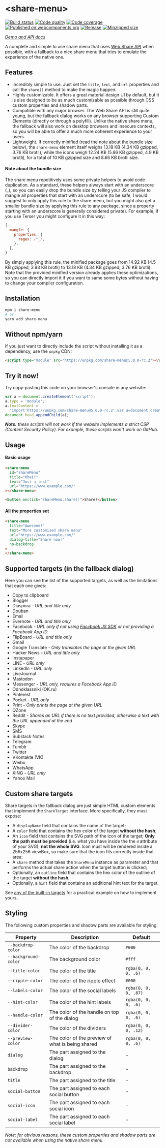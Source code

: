# \<share-menu\>

[![Build status](https://github.com/Dabolus/share-menu/workflows/Lint%2C%20test%20and%20build/badge.svg)](https://github.com/Dabolus/share-menu/actions?query=workflow%3A%22Lint%2C+test+and+build%22)
[![Code quality](https://app.codacy.com/project/badge/Grade/6d329cda2e744d94b4dfaa9d99848b1b)](https://app.codacy.com/gh/Dabolus/share-menu/dashboard?utm_source=gh&utm_medium=referral&utm_content=&utm_campaign=Badge_grade)
[![Code coverage](https://app.codacy.com/project/badge/Coverage/6d329cda2e744d94b4dfaa9d99848b1b)](https://app.codacy.com/gh/Dabolus/share-menu/dashboard?utm_source=gh&utm_medium=referral&utm_content=&utm_campaign=Badge_coverage)
[![Published on webcomponents.org](https://img.shields.io/badge/webcomponents.org-published-blue.svg)](https://www.webcomponents.org/element/share-menu)
[![Release](https://img.shields.io/github/release/Dabolus/share-menu/all.svg)](https://github.com/Dabolus/share-menu)
[![Minzipped size](https://img.shields.io/bundlephobia/minzip/share-menu.svg)](https://bundlephobia.com/result?p=share-menu)

_[Demo and API docs](https://www.webcomponents.org/element/share-menu)_

A complete and simple to use share menu that uses
[Web Share API](https://developers.google.com/web/updates/2016/10/navigator-share)
when possible, with a fallback to a nice share menu that tries to emulate the
experience of the native one.

## Features

- Incredibly simple to use. Just set the `title`, `text`, and `url`
  properties and call the `share()` method to make the magic happen.
- Highly customizable. It offers a great material design UI by default, but
  it is also designed to be as much customizable as possible through CSS custom
  properties and shadow parts.
- Compatible with any major browser. The Web Share API is still quite young, but
  the fallback dialog works on any browser supporting Custom Elements (directly
  or through a polyfill). Unlike the native share menu, the fallback will also
  work on desktop browsers and insecure contexts, so you will be able to offer
  a much more coherent experience to your users.
- Lightweight. If correctly minified (read the note about the bundle size below),
  the `share-menu` element itself weighs 13.18 KB (4.34 KB gzipped, 3.76 KB brotli),
  while the icons weigh 12.24 KB (5.66 KB gzipped, 4.9 KB brotli), for a total of
  10 KB gzipped size and 8.66 KB brotli size.

#### Note about the bundle size

The share menu repetitively uses some private helpers to avoid code duplication.
As a standard, these helpers always start with an underscore (\_), so you can easily
drop the bundle size by telling your JS compiler to mangle all properties that start
with an underscore (to be safe, I would suggest to only apply this rule to the share
menu, but you might also get a smaller bundle size by applying this rule to any package,
since a property starting with an underscore is generally considered private).
For example, if you use Terser you might configure it in this way:

```js
{
  mangle: {
    properties: {
      regex: /^_/,
    },
  },
}
```

By simply applying this rule, the minified package goes from 14.92 KB
(4.5 KB gzipped, 3.93 KB brotli) to 13.18 KB (4.34 KB gzipped, 3.76 KB brotli).
Note that the provided minified version already applies these optimizations, so you can
directly import it if you want to same some bytes without having to change your compiler
configuration.

## Installation

```bash
npm i share-menu
# or
yarn add share-menu
```

## Without npm/yarn

If you just want to directly include the script without installing it as a dependency, use the `unpkg` CDN:

```html
<script type="module" src="https://unpkg.com/share-menu@5.0.0-rc.2"></script>
```

## Try it now!

Try copy-pasting this code on your browser's console in any website:

```js
var a = document.createElement('script');
a.type = 'module';
a.textContent =
  "import'https://unpkg.com/share-menu@5.0.0-rc.2';var a=document.createElement('share-menu');document.body.appendChild(a),a.share()";
document.head.appendChild(a);
```

_**Note:** these scripts will not work if the website implements a strict CSP
(Content Security Policy). For example, these scripts won't work on GitHub._

## Usage

#### Basic usage

```html
<share-menu
  id="shareMenu"
  title="Ohai!"
  text="Just a test"
  url="https://www.example.com/"
></share-menu>

<button onclick="shareMenu.share()">Share!</button>
```

#### All the properties set

```html
<share-menu
  title="Awesome!"
  text="More customized share menu"
  url="https://www.example.com/"
  dialog-title="Share now!"
  no-backdrop
>
</share-menu>
```

## Supported targets (in the fallback dialog)

Here you can see the list of the supported targets, as well as the limitations
that each one gives:

- Copy to clipboard
- Blogger
- Diaspora - _URL and title only_
- Douban
- Email
- Evernote - _URL and title only_
- Facebook - _URL only if not using [Facebook JS SDK](https://developers.facebook.com/docs/javascript) or not providing a Facebook App ID_
- FlipBoard - _URL and title only_
- Gmail
- Google Translate - _Only translates the page at the given URL_
- Hacker News - _URL and title only_
- Instapaper
- LINE - _URL only_
- LinkedIn - _URL only_
- LiveJournal
- Mastodon
- Messenger - _URL only, requires a Facebook App ID_
- Odnoklassniki (OK.ru)
- Pinterest
- Pocket - _URL only_
- Print - _Only prints the page at the given URL_
- QZone
- Reddit - _Shares an URL if there is no text provided, otherwise a text with the URL appended at the end_
- Skype
- SMS
- Substack Notes
- Telegram
- Tumblr
- Twitter
- VKontakte (VK)
- Weibo
- WhatsApp
- XING - _URL only_
- Yahoo Mail

## Custom share targets

Share targets in the fallback dialog are just simple HTML custom elements that
implement the `ShareTarget` interface. More specifically, they must expose:

- A `displayName` field that contains the name of the target;
- A `color` field that contains the hex color of the target **without the hash**;
- An `icon` field that contains the SVG path of the icon of the target;
  **Only the path must be provided** (i.e. what you have inside the the `d` attribute of your SVG), **not the whole SVG**.
  Icon must will be rendered inside a 256x256 viewBox, so make sure that the icon fits correctly inside that area;
- A `share` method that takes the `ShareMenu` instance as parameter and that performs
  the actual share action when the target button is clicked;
- Optionally, an `outline` field that contains the hex color of the outline of the target **without the hash**;
- Optionally, a `hint` field that contains an additional hint text for the target.

See [any of the built-in targets](./src/targets/) for a practical example on how to implement yours.

## Styling

The following custom properties and shadow parts are available for styling:

| Property             | Description                                      | Default              |
| -------------------- | ------------------------------------------------ | -------------------- |
| `--backdrop-color`   | The color of the backdrop                        | `#000`               |
| `--background-color` | The background color                             | `#fff`               |
| `--title-color`      | The color of the title                           | `rgba(0, 0, 0, .6)`  |
| `--ripple-color`     | The color of the ripple effect                   | `#000`               |
| `--labels-color`     | The color of the social labels                   | `rgba(0, 0, 0, .87)` |
| `--hint-color`       | The color of the hint labels                     | `rgba(0, 0, 0, .6)`  |
| `--handle-color`     | The color of the handle on top of the dialog     | `rgba(0, 0, 0, .6)`  |
| `--divider-color`    | The color of the dividers                        | `rgba(0, 0, 0, .12)` |
| `--preview-color`    | The color of the preview of what is being shared | `rgba(0, 0, 0, .6)`  |
| `dialog`             | The part assigned to the dialog                  | -                    |
| `backdrop`           | The part assigned to the backdrop                | -                    |
| `title`              | The part assigned to the title                   | -                    |
| `social-button`      | The part assigned to each social button          | -                    |
| `social-icon`        | The part assigned to each social icon            | -                    |
| `social-label`       | The part assigned to each social label           | -                    |

_Note: for obvious reasons, these custom properties and shadow parts are not available when using the native share menu._
